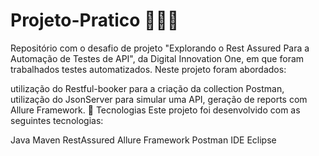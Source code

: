 # Projeto-Pratico 👩🏻‍💻
Repositório com o desafio de projeto "Explorando o Rest Assured Para a Automação de Testes de API", da Digital Innovation One, em que foram trabalhados testes automatizados. Neste projeto foram abordados:

utilização do Restful-booker para a criação da collection Postman,
utilização do JsonServer para simular uma API,
geração de reports com Allure Framework.
💫 Tecnologias
Este projeto foi desenvolvido com as seguintes tecnologias:

Java
Maven
RestAssured
Allure Framework
Postman
IDE Eclipse

